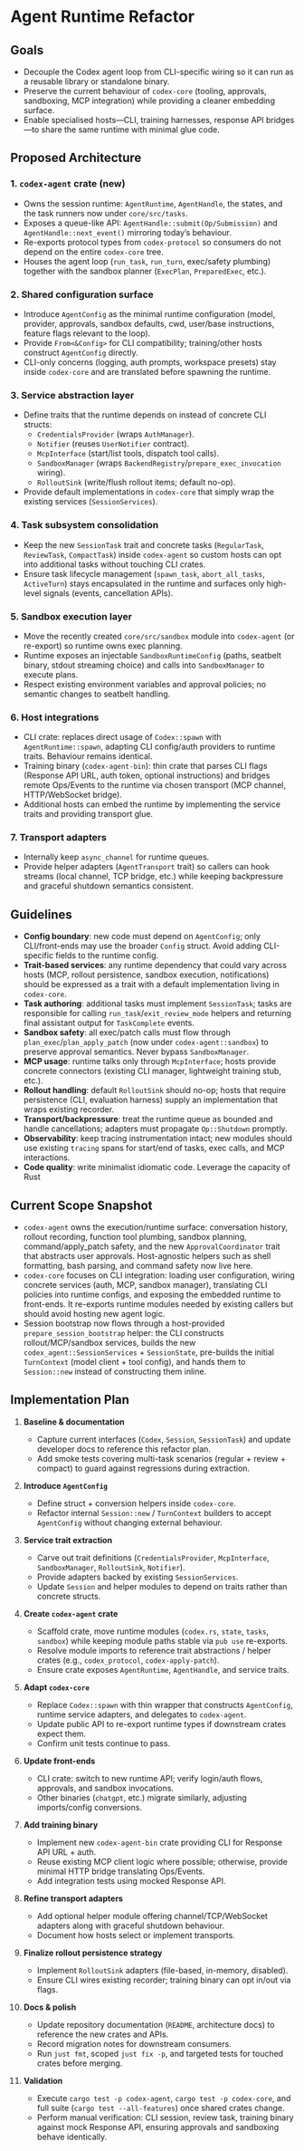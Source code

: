 # Agent Runtime Refactor

## Goals
- Decouple the Codex agent loop from CLI-specific wiring so it can run as a reusable library or standalone binary.
- Preserve the current behaviour of `codex-core` (tooling, approvals, sandboxing, MCP integration) while providing a cleaner embedding surface.
- Enable specialised hosts—CLI, training harnesses, response API bridges—to share the same runtime with minimal glue code.

## Proposed Architecture
### 1. `codex-agent` crate (new)
- Owns the session runtime: `AgentRuntime`, `AgentHandle`, the states, and the task runners now under `core/src/tasks`.
- Exposes a queue-like API: `AgentHandle::submit(Op/Submission)` and `AgentHandle::next_event()` mirroring today’s behaviour.
- Re-exports protocol types from `codex-protocol` so consumers do not depend on the entire `codex-core` tree.
- Houses the agent loop (`run_task`, `run_turn`, exec/safety plumbing) together with the sandbox planner (`ExecPlan`, `PreparedExec`, etc.).

### 2. Shared configuration surface
- Introduce `AgentConfig` as the minimal runtime configuration (model, provider, approvals, sandbox defaults, cwd, user/base instructions, feature flags relevant to the loop).
- Provide `From<&Config>` for CLI compatibility; training/other hosts construct `AgentConfig` directly.
- CLI-only concerns (logging, auth prompts, workspace presets) stay inside `codex-core` and are translated before spawning the runtime.

### 3. Service abstraction layer
- Define traits that the runtime depends on instead of concrete CLI structs:
  - `CredentialsProvider` (wraps `AuthManager`).
  - `Notifier` (reuses `UserNotifier` contract).
  - `McpInterface` (start/list tools, dispatch tool calls).
  - `SandboxManager` (wraps `BackendRegistry`/`prepare_exec_invocation` wiring).
  - `RolloutSink` (write/flush rollout items; default no-op).
- Provide default implementations in `codex-core` that simply wrap the existing services (`SessionServices`).

### 4. Task subsystem consolidation
- Keep the new `SessionTask` trait and concrete tasks (`RegularTask`, `ReviewTask`, `CompactTask`) inside `codex-agent` so custom hosts can opt into additional tasks without touching CLI crates.
- Ensure task lifecycle management (`spawn_task`, `abort_all_tasks`, `ActiveTurn`) stays encapsulated in the runtime and surfaces only high-level signals (events, cancellation APIs).

### 5. Sandbox execution layer
- Move the recently created `core/src/sandbox` module into `codex-agent` (or re-export) so runtime owns exec planning.
- Runtime exposes an injectable `SandboxRuntimeConfig` (paths, seatbelt binary, stdout streaming choice) and calls into `SandboxManager` to execute plans.
- Respect existing environment variables and approval policies; no semantic changes to seatbelt handling.

### 6. Host integrations
- CLI crate: replaces direct usage of `Codex::spawn` with `AgentRuntime::spawn`, adapting CLI config/auth providers to runtime traits. Behaviour remains identical.
- Training binary (`codex-agent-bin`): thin crate that parses CLI flags (Response API URL, auth token, optional instructions) and bridges remote Ops/Events to the runtime via chosen transport (MCP channel, HTTP/WebSocket bridge).
- Additional hosts can embed the runtime by implementing the service traits and providing transport glue.

### 7. Transport adapters
- Internally keep `async_channel` for runtime queues.
- Provide helper adapters (`AgentTransport` trait) so callers can hook streams (local channel, TCP bridge, etc.) while keeping backpressure and graceful shutdown semantics consistent.

## Guidelines
- **Config boundary**: new code must depend on `AgentConfig`; only CLI/front-ends may use the broader `Config` struct. Avoid adding CLI-specific fields to the runtime config.
- **Trait-based services**: any runtime dependency that could vary across hosts (MCP, rollout persistence, sandbox execution, notifications) should be expressed as a trait with a default implementation living in `codex-core`.
- **Task authoring**: additional tasks must implement `SessionTask`; tasks are responsible for calling `run_task`/`exit_review_mode` helpers and returning final assistant output for `TaskComplete` events.
- **Sandbox safety**: all exec/patch calls must flow through `plan_exec`/`plan_apply_patch` (now under `codex-agent::sandbox`) to preserve approval semantics. Never bypass `SandboxManager`.
- **MCP usage**: runtime talks only through `McpInterface`; hosts provide concrete connectors (existing CLI manager, lightweight training stub, etc.).
- **Rollout handling**: default `RolloutSink` should no-op; hosts that require persistence (CLI, evaluation harness) supply an implementation that wraps existing recorder.
- **Transport/backpressure**: treat the runtime queue as bounded and handle cancellations; adapters must propagate `Op::Shutdown` promptly.
- **Observability**: keep tracing instrumentation intact; new modules should use existing `tracing` spans for start/end of tasks, exec calls, and MCP interactions.
- **Code quality**: write minimalist idiomatic code. Leverage the capacity of Rust 

## Current Scope Snapshot
- `codex-agent` owns the execution/runtime surface: conversation history, rollout recording, function tool plumbing, sandbox planning, command/apply_patch safety, and the new `ApprovalCoordinator` trait that abstracts user approvals. Host-agnostic helpers such as shell formatting, bash parsing, and command safety now live here.
- `codex-core` focuses on CLI integration: loading user configuration, wiring concrete services (auth, MCP, sandbox manager), translating CLI policies into runtime configs, and exposing the embedded runtime to front-ends. It re-exports runtime modules needed by existing callers but should avoid hosting new agent logic.
- Session bootstrap now flows through a host-provided `prepare_session_bootstrap` helper: the CLI constructs rollout/MCP/sandbox services, builds the new `codex_agent::SessionServices` + `SessionState`, pre-builds the initial `TurnContext` (model client + tool config), and hands them to `Session::new` instead of constructing them inline.


## Implementation Plan
1. **Baseline & documentation**
   - Capture current interfaces (`Codex`, `Session`, `SessionTask`) and update developer docs to reference this refactor plan.
   - Add smoke tests covering multi-task scenarios (regular + review + compact) to guard against regressions during extraction.

2. **Introduce `AgentConfig`**
   - Define struct + conversion helpers inside `codex-core`.
   - Refactor internal `Session::new` / `TurnContext` builders to accept `AgentConfig` without changing external behaviour.

3. **Service trait extraction**
   - Carve out trait definitions (`CredentialsProvider`, `McpInterface`, `SandboxManager`, `RolloutSink`, `Notifier`).
   - Provide adapters backed by existing `SessionServices`.
   - Update `Session` and helper modules to depend on traits rather than concrete structs.

4. **Create `codex-agent` crate**
   - Scaffold crate, move runtime modules (`codex.rs`, `state`, `tasks`, `sandbox`) while keeping module paths stable via `pub use` re-exports.
   - Resolve module imports to reference trait abstractions / helper crates (e.g., `codex_protocol`, `codex-apply-patch`).
   - Ensure crate exposes `AgentRuntime`, `AgentHandle`, and service traits.

5. **Adapt `codex-core`**
   - Replace `Codex::spawn` with thin wrapper that constructs `AgentConfig`, runtime service adapters, and delegates to `codex-agent`.
   - Update public API to re-export runtime types if downstream crates expect them.
   - Confirm unit tests continue to pass.

6. **Update front-ends**
   - CLI crate: switch to new runtime API; verify login/auth flows, approvals, and sandbox invocations.
   - Other binaries (`chatgpt`, etc.) migrate similarly, adjusting imports/config conversions.

7. **Add training binary**
   - Implement new `codex-agent-bin` crate providing CLI for Response API URL + auth.
   - Reuse existing MCP client logic where possible; otherwise, provide minimal HTTP bridge translating Ops/Events.
   - Add integration tests using mocked Response API.

8. **Refine transport adapters**
   - Add optional helper module offering channel/TCP/WebSocket adapters along with graceful shutdown behaviour.
   - Document how hosts select or implement transports.

9. **Finalize rollout persistence strategy**
   - Implement `RolloutSink` adapters (file-based, in-memory, disabled).
   - Ensure CLI wires existing recorder; training binary can opt in/out via flags.

10. **Docs & polish**
    - Update repository documentation (`README`, architecture docs) to reference the new crates and APIs.
    - Record migration notes for downstream consumers.
    - Run `just fmt`, scoped `just fix -p`, and targeted tests for touched crates before merging.

11. **Validation**
    - Execute `cargo test -p codex-agent`, `cargo test -p codex-core`, and full suite (`cargo test --all-features`) once shared crates change.
    - Perform manual verification: CLI session, review task, training binary against mock Response API, ensuring approvals and sandboxing behave identically.
